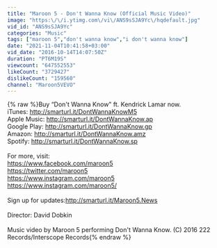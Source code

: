 ```yaml
---
title: "Maroon 5 - Don't Wanna Know (Official Music Video)"
image: "https:\/\/i.ytimg.com\/vi\/ANS9sSJA9Yc\/hqdefault.jpg"
vid_id: "ANS9sSJA9Yc"
categories: "Music"
tags: ["maroon 5","don't wanna know","i don't wanna know"]
date: "2021-11-04T10:41:58+03:00"
vid_date: "2016-10-14T14:07:50Z"
duration: "PT6M19S"
viewcount: "647552553"
likeCount: "3729427"
dislikeCount: "159560"
channel: "Maroon5VEVO"
---
```

{% raw %}Buy “Don't Wanna Know&quot; ft. Kendrick Lamar now.<br />iTunes:  <a rel="nofollow" target="blank" href="http://smarturl.it/DontWannaKnowM5">http://smarturl.it/DontWannaKnowM5</a><br />Apple Music: <a rel="nofollow" target="blank" href="http://smarturl.it/DontWannaKnow.ap">http://smarturl.it/DontWannaKnow.ap</a><br />Google Play: <a rel="nofollow" target="blank" href="http://smarturl.it/DontWannaKnow.gp">http://smarturl.it/DontWannaKnow.gp</a><br />Amazon:  <a rel="nofollow" target="blank" href="http://smarturl.it/DontWannaKnow.amz">http://smarturl.it/DontWannaKnow.amz</a><br />Spotify: <a rel="nofollow" target="blank" href="http://smarturl.it/DontWannaKnow.sp">http://smarturl.it/DontWannaKnow.sp</a><br /><br />For more, visit:<br /><a rel="nofollow" target="blank" href="https://www.facebook.com/maroon5">https://www.facebook.com/maroon5</a><br /><a rel="nofollow" target="blank" href="https://twitter.com/maroon5">https://twitter.com/maroon5</a><br /><a rel="nofollow" target="blank" href="https://www.instagram.com/maroon5">https://www.instagram.com/maroon5</a><br /><a rel="nofollow" target="blank" href="https://www.instagram.com/maroon5/">https://www.instagram.com/maroon5/</a><br /><br />Sign up for updates:<a rel="nofollow" target="blank" href="http://smarturl.it/Maroon5.News">http://smarturl.it/Maroon5.News</a><br /><br />Director: David Dobkin<br /><br />Music video by Maroon 5 performing Don't Wanna Know. (C) 2016 222 Records/Interscope Records{% endraw %}

